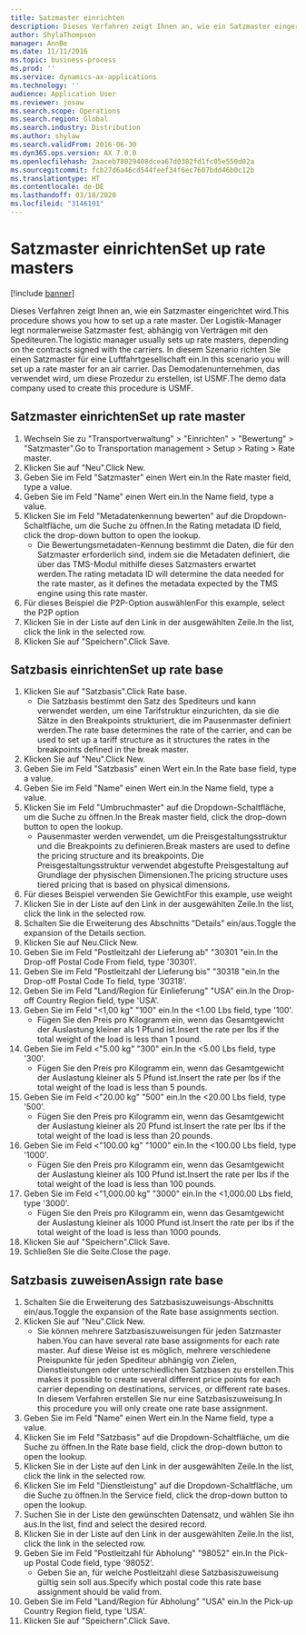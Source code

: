 ```yaml
---
title: Satzmaster einrichten
description: Dieses Verfahren zeigt Ihnen an, wie ein Satzmaster eingerichtet wird.
author: ShylaThompson
manager: AnnBe
ms.date: 11/11/2016
ms.topic: business-process
ms.prod: ''
ms.service: dynamics-ax-applications
ms.technology: ''
audience: Application User
ms.reviewer: josaw
ms.search.scope: Operations
ms.search.region: Global
ms.search.industry: Distribution
ms.author: shylaw
ms.search.validFrom: 2016-06-30
ms.dyn365.ops.version: AX 7.0.0
ms.openlocfilehash: 2aaceb78029408dcea67d0382fd1fc05e550d02a
ms.sourcegitcommit: fcb27d6a46cd544feef34f6ec7607bdd46b0c12b
ms.translationtype: HT
ms.contentlocale: de-DE
ms.lasthandoff: 03/18/2020
ms.locfileid: "3146191"
---
```

# <a name="set-up-rate-masters"></a><span data-ttu-id="c8634-103">Satzmaster einrichten</span><span class="sxs-lookup"><span data-stu-id="c8634-103">Set up rate masters</span></span>

[!include [banner](../../includes/banner.md)]

<span data-ttu-id="c8634-104">Dieses Verfahren zeigt Ihnen an, wie ein Satzmaster eingerichtet wird.</span><span class="sxs-lookup"><span data-stu-id="c8634-104">This procedure shows you how to set up a rate master.</span></span> <span data-ttu-id="c8634-105">Der Logistik-Manager legt normalerweise Satzmaster fest, abhängig von Verträgen mit den Spediteuren.</span><span class="sxs-lookup"><span data-stu-id="c8634-105">The logistic manager usually sets up rate masters, depending on the contracts signed with the carriers.</span></span> <span data-ttu-id="c8634-106">In diesem Szenario richten Sie einen Satzmaster für eine Luftfahrtgesellschaft ein.</span><span class="sxs-lookup"><span data-stu-id="c8634-106">In this scenario you will set up a rate master for an air carrier.</span></span> <span data-ttu-id="c8634-107">Das Demodatenunternehmen, das verwendet wird, um diese Prozedur zu erstellen, ist USMF.</span><span class="sxs-lookup"><span data-stu-id="c8634-107">The demo data company used to create this procedure is USMF.</span></span>


## <a name="set-up-rate-master"></a><span data-ttu-id="c8634-108">Satzmaster einrichten</span><span class="sxs-lookup"><span data-stu-id="c8634-108">Set up rate master</span></span>
1. <span data-ttu-id="c8634-109">Wechseln Sie zu "Transportverwaltung" > "Einrichten" > "Bewertung" > "Satzmaster".</span><span class="sxs-lookup"><span data-stu-id="c8634-109">Go to Transportation management > Setup > Rating > Rate master.</span></span>
2. <span data-ttu-id="c8634-110">Klicken Sie auf "Neu".</span><span class="sxs-lookup"><span data-stu-id="c8634-110">Click New.</span></span>
3. <span data-ttu-id="c8634-111">Geben Sie im Feld "Satzmaster" einen Wert ein.</span><span class="sxs-lookup"><span data-stu-id="c8634-111">In the Rate master field, type a value.</span></span>
4. <span data-ttu-id="c8634-112">Geben Sie im Feld "Name" einen Wert ein.</span><span class="sxs-lookup"><span data-stu-id="c8634-112">In the Name field, type a value.</span></span>
5. <span data-ttu-id="c8634-113">Klicken Sie im Feld "Metadatenkennung bewerten" auf die Dropdown-Schaltfläche, um die Suche zu öffnen.</span><span class="sxs-lookup"><span data-stu-id="c8634-113">In the Rating metadata ID field, click the drop-down button to open the lookup.</span></span>
    * <span data-ttu-id="c8634-114">Die Bewertungsmetadaten-Kennung bestimmt die Daten, die für den Satzmaster erforderlich sind, indem sie die Metadaten definiert, die über das TMS-Modul mithilfe dieses Satzmasters erwartet werden.</span><span class="sxs-lookup"><span data-stu-id="c8634-114">The rating metadata ID will determine the data needed for the rate master, as it defines the metadata expected by the TMS engine using this rate master.</span></span>  
6. <span data-ttu-id="c8634-115">Für dieses Beispiel die P2P-Option auswählen</span><span class="sxs-lookup"><span data-stu-id="c8634-115">For this example, select the P2P option</span></span>
7. <span data-ttu-id="c8634-116">Klicken Sie in der Liste auf den Link in der ausgewählten Zeile.</span><span class="sxs-lookup"><span data-stu-id="c8634-116">In the list, click the link in the selected row.</span></span>
8. <span data-ttu-id="c8634-117">Klicken Sie auf "Speichern".</span><span class="sxs-lookup"><span data-stu-id="c8634-117">Click Save.</span></span>

## <a name="set-up-rate-base"></a><span data-ttu-id="c8634-118">Satzbasis einrichten</span><span class="sxs-lookup"><span data-stu-id="c8634-118">Set up rate base</span></span>
1. <span data-ttu-id="c8634-119">Klicken Sie auf "Satzbasis".</span><span class="sxs-lookup"><span data-stu-id="c8634-119">Click Rate base.</span></span>
    * <span data-ttu-id="c8634-120">Die Satzbasis bestimmt den Satz des Spediteurs und kann verwendet werden, um eine Tarifstruktur einzurichten, da sie die Sätze in den Breakpoints strukturiert, die im Pausenmaster definiert werden.</span><span class="sxs-lookup"><span data-stu-id="c8634-120">The rate base determines the rate of the carrier, and can be used to set up a tariff structure as it structures the rates in the breakpoints defined in the break master.</span></span>  
2. <span data-ttu-id="c8634-121">Klicken Sie auf "Neu".</span><span class="sxs-lookup"><span data-stu-id="c8634-121">Click New.</span></span>
3. <span data-ttu-id="c8634-122">Geben Sie im Feld "Satzbasis" einen Wert ein.</span><span class="sxs-lookup"><span data-stu-id="c8634-122">In the Rate base field, type a value.</span></span>
4. <span data-ttu-id="c8634-123">Geben Sie im Feld "Name" einen Wert ein.</span><span class="sxs-lookup"><span data-stu-id="c8634-123">In the Name field, type a value.</span></span>
5. <span data-ttu-id="c8634-124">Klicken Sie im Feld "Umbruchmaster" auf die Dropdown-Schaltfläche, um die Suche zu öffnen.</span><span class="sxs-lookup"><span data-stu-id="c8634-124">In the Break master field, click the drop-down button to open the lookup.</span></span>
    * <span data-ttu-id="c8634-125">Pausenmaster werden verwendet, um die Preisgestaltungsstruktur und die Breakpoints zu definieren.</span><span class="sxs-lookup"><span data-stu-id="c8634-125">Break masters are used to define the pricing structure and its breakpoints.</span></span> <span data-ttu-id="c8634-126">Die Preisgestaltungsstruktur verwendet abgestufte Preisgestaltung auf Grundlage der physischen Dimensionen.</span><span class="sxs-lookup"><span data-stu-id="c8634-126">The pricing structure uses tiered pricing that is based on physical dimensions.</span></span>  
6. <span data-ttu-id="c8634-127">Für dieses Beispiel verwenden Sie Gewicht</span><span class="sxs-lookup"><span data-stu-id="c8634-127">For this example, use weight</span></span>
7. <span data-ttu-id="c8634-128">Klicken Sie in der Liste auf den Link in der ausgewählten Zeile.</span><span class="sxs-lookup"><span data-stu-id="c8634-128">In the list, click the link in the selected row.</span></span>
8. <span data-ttu-id="c8634-129">Schalten Sie die Erweiterung des Abschnitts "Details" ein/aus.</span><span class="sxs-lookup"><span data-stu-id="c8634-129">Toggle the expansion of the Details section.</span></span>
9. <span data-ttu-id="c8634-130">Klicken Sie auf Neu.</span><span class="sxs-lookup"><span data-stu-id="c8634-130">Click New.</span></span>
10. <span data-ttu-id="c8634-131">Geben Sie im Feld "Postleitzahl der Lieferung ab" "30301 "ein.</span><span class="sxs-lookup"><span data-stu-id="c8634-131">In the Drop-off Postal Code From field, type '30301'.</span></span>
11. <span data-ttu-id="c8634-132">Geben Sie im Feld "Postleitzahl der Lieferung bis" "30318 "ein.</span><span class="sxs-lookup"><span data-stu-id="c8634-132">In the Drop-off Postal Code To field, type '30318'.</span></span>
12. <span data-ttu-id="c8634-133">Geben Sie im Feld "Land/Region für Einlieferung" "USA" ein.</span><span class="sxs-lookup"><span data-stu-id="c8634-133">In the Drop-off Country Region field, type 'USA'.</span></span>
13. <span data-ttu-id="c8634-134">Geben Sie im Feld "<1,00 kg" "100" ein.</span><span class="sxs-lookup"><span data-stu-id="c8634-134">In the <1.00 Lbs field, type '100'.</span></span>
    * <span data-ttu-id="c8634-135">Fügen Sie den Preis pro Kilogramm ein, wenn das Gesamtgewicht der Auslastung kleiner als 1 Pfund ist.</span><span class="sxs-lookup"><span data-stu-id="c8634-135">Insert the rate per lbs if the total weight of the load is less than 1 pound.</span></span>  
14. <span data-ttu-id="c8634-136">Geben Sie im Feld <"5.00 kg" "300" ein.</span><span class="sxs-lookup"><span data-stu-id="c8634-136">In the <5.00 Lbs field, type '300'.</span></span>
    * <span data-ttu-id="c8634-137">Fügen Sie den Preis pro Kilogramm ein, wenn das Gesamtgewicht der Auslastung kleiner als 5 Pfund ist.</span><span class="sxs-lookup"><span data-stu-id="c8634-137">Insert the rate per lbs if the total weight of the load is less than 5 pounds.</span></span>  
15. <span data-ttu-id="c8634-138">Geben Sie im Feld <"20.00 kg" "500" ein.</span><span class="sxs-lookup"><span data-stu-id="c8634-138">In the <20.00 Lbs field, type '500'.</span></span>
    * <span data-ttu-id="c8634-139">Fügen Sie den Preis pro Kilogramm ein, wenn das Gesamtgewicht der Auslastung kleiner als 20 Pfund ist.</span><span class="sxs-lookup"><span data-stu-id="c8634-139">Insert the rate per lbs if the total weight of the load is less than 20 pounds.</span></span>  
16. <span data-ttu-id="c8634-140">Geben Sie im Feld <"100.00 kg" "1000" ein.</span><span class="sxs-lookup"><span data-stu-id="c8634-140">In the <100.00 Lbs field, type '1000'.</span></span>
    * <span data-ttu-id="c8634-141">Fügen Sie den Preis pro Kilogramm ein, wenn das Gesamtgewicht der Auslastung kleiner als 100 Pfund ist.</span><span class="sxs-lookup"><span data-stu-id="c8634-141">Insert the rate per lbs if the total weight of the load is less than 100 pounds.</span></span>  
17. <span data-ttu-id="c8634-142">Geben Sie im Feld <"1,000.00 kg" "3000" ein.</span><span class="sxs-lookup"><span data-stu-id="c8634-142">In the <1,000.00 Lbs field, type '3000'.</span></span>
    * <span data-ttu-id="c8634-143">Fügen Sie den Preis pro Kilogramm ein, wenn das Gesamtgewicht der Auslastung kleiner als 1000 Pfund ist.</span><span class="sxs-lookup"><span data-stu-id="c8634-143">Insert the rate per lbs if the total weight of the load is less than 1000 pounds.</span></span>  
18. <span data-ttu-id="c8634-144">Klicken Sie auf "Speichern".</span><span class="sxs-lookup"><span data-stu-id="c8634-144">Click Save.</span></span>
19. <span data-ttu-id="c8634-145">Schließen Sie die Seite.</span><span class="sxs-lookup"><span data-stu-id="c8634-145">Close the page.</span></span>

## <a name="assign-rate-base"></a><span data-ttu-id="c8634-146">Satzbasis zuweisen</span><span class="sxs-lookup"><span data-stu-id="c8634-146">Assign rate base</span></span>
1. <span data-ttu-id="c8634-147">Schalten Sie die Erweiterung des Satzbasiszuweisungs-Abschnitts ein/aus.</span><span class="sxs-lookup"><span data-stu-id="c8634-147">Toggle the expansion of the Rate base assignments section.</span></span>
2. <span data-ttu-id="c8634-148">Klicken Sie auf "Neu".</span><span class="sxs-lookup"><span data-stu-id="c8634-148">Click New.</span></span>
    * <span data-ttu-id="c8634-149">Sie können mehrere Satzbasiszuweisungen für jeden Satzmaster haben.</span><span class="sxs-lookup"><span data-stu-id="c8634-149">You can have several rate base assignments for each rate master.</span></span> <span data-ttu-id="c8634-150">Auf diese Weise ist es möglich, mehrere verschiedene Preispunkte für jeden Spediteur abhängig von Zielen, Dienstleistungen oder unterschiedlichen Satzbasen zu erstellen.</span><span class="sxs-lookup"><span data-stu-id="c8634-150">This makes it possible to create several different price points for each carrier depending on destinations, services, or different rate bases.</span></span> <span data-ttu-id="c8634-151">In diesem Verfahren erstellen Sie nur eine Satzbasiszuweisung.</span><span class="sxs-lookup"><span data-stu-id="c8634-151">In this procedure you will only create one rate base assignment.</span></span>  
3. <span data-ttu-id="c8634-152">Geben Sie im Feld "Name" einen Wert ein.</span><span class="sxs-lookup"><span data-stu-id="c8634-152">In the Name field, type a value.</span></span>
4. <span data-ttu-id="c8634-153">Klicken Sie im Feld "Satzbasis" auf die Dropdown-Schaltfläche, um die Suche zu öffnen.</span><span class="sxs-lookup"><span data-stu-id="c8634-153">In the Rate base field, click the drop-down button to open the lookup.</span></span>
5. <span data-ttu-id="c8634-154">Klicken Sie in der Liste auf den Link in der ausgewählten Zeile.</span><span class="sxs-lookup"><span data-stu-id="c8634-154">In the list, click the link in the selected row.</span></span>
6. <span data-ttu-id="c8634-155">Klicken Sie im Feld "Dienstleistung" auf die Dropdown-Schaltfläche, um die Suche zu öffnen.</span><span class="sxs-lookup"><span data-stu-id="c8634-155">In the Service field, click the drop-down button to open the lookup.</span></span>
7. <span data-ttu-id="c8634-156">Suchen Sie in der Liste den gewünschten Datensatz, und wählen Sie ihn aus.</span><span class="sxs-lookup"><span data-stu-id="c8634-156">In the list, find and select the desired record.</span></span>
8. <span data-ttu-id="c8634-157">Klicken Sie in der Liste auf den Link in der ausgewählten Zeile.</span><span class="sxs-lookup"><span data-stu-id="c8634-157">In the list, click the link in the selected row.</span></span>
9. <span data-ttu-id="c8634-158">Geben Sie im Feld "Postleitzahl für Abholung" "98052" ein.</span><span class="sxs-lookup"><span data-stu-id="c8634-158">In the Pick-up Postal Code field, type '98052'.</span></span>
    * <span data-ttu-id="c8634-159">Geben Sie an, für welche Postleitzahl diese Satzbasiszuweisung gültig sein soll aus.</span><span class="sxs-lookup"><span data-stu-id="c8634-159">Specify which postal code this rate base assignment should be valid from.</span></span>    
10. <span data-ttu-id="c8634-160">Geben Sie im Feld "Land/Region für Abholung" "USA" ein.</span><span class="sxs-lookup"><span data-stu-id="c8634-160">In the Pick-up Country Region field, type 'USA'.</span></span>
11. <span data-ttu-id="c8634-161">Klicken Sie auf "Speichern".</span><span class="sxs-lookup"><span data-stu-id="c8634-161">Click Save.</span></span>


